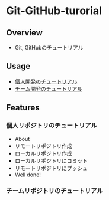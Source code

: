 # Git-GitHub-turorial

## Overview
- Git, GitHubのチュートリアル

## Usage
- [個人開発のチュートリアル](./tutorial-1/)
- [チーム開発のチュートリアル](./tutorial-2/)

## Features
### 個人リポジトリのチュートリアル
- About
- リモートリポジトリ作成
- ローカルリポジトリ作成
- ローカルリポジトリにコミット
- リモートリポジトリにプッシュ
- Well done!
### チームリポジトリのチュートリアル